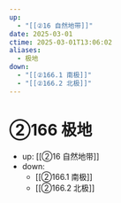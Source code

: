 ```yaml
---
up:
  - "[[②16 自然地带]]"
date: 2025-03-01
ctime: 2025-03-01T13:06:02
aliases:
  - 极地
down:
  - "[[②166.1 南极]]"
  - "[[②166.2 北极]]"
---
```


# ②166 极地

- up: [[②16 自然地带]]
- down:	
	- [[②166.1 南极]]
	- [[②166.2 北极]]
	
